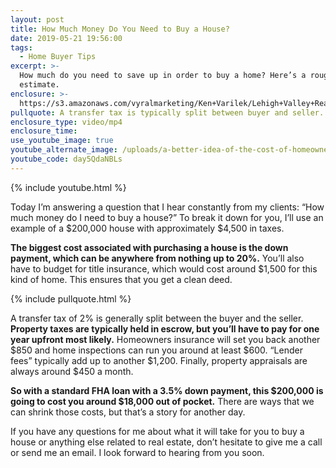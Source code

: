 ```yaml
---
layout: post
title: How Much Money Do You Need to Buy a House?
date: 2019-05-21 19:56:00
tags:
  - Home Buyer Tips
excerpt: >-
  How much do you need to save up in order to buy a home? Here’s a rough
  estimate.
enclosure: >-
  https://s3.amazonaws.com/vyralmarketing/Ken+Varilek/Lehigh+Valley+Real+Estate-+How+Much+Money+Do+You+Need+to+Buy+a+House_.mp4
pullquote: A transfer tax is typically split between buyer and seller.
enclosure_type: video/mp4
enclosure_time:
use_youtube_image: true
youtube_alternate_image: /uploads/a-better-idea-of-the-cost-of-homeownership-yt.jpg
youtube_code: day5QdaNBLs
---
```


{% include youtube.html %}

Today I’m answering a question that I hear constantly from my clients: “How much money do I need to buy a house?” To break it down for you, I’ll use an example of a $200,000 house with approximately $4,500 in taxes.&nbsp;

**The biggest cost associated with purchasing a house is the down payment, which can be anywhere from nothing up to 20%.** You’ll also have to budget for title insurance, which would cost around $1,500 for this kind of home. This ensures that you get a clean deed.

{% include pullquote.html %}

A transfer tax of 2% is generally split between the buyer and the seller. **Property taxes are typically held in escrow, but you’ll have to pay for one year upfront most likely.** Homeowners insurance will set you back another $850 and home inspections can run you around at least $600. “Lender fees” typically add up to another $1,200. Finally, property appraisals are always around $450 a month. &nbsp;

**So with a standard FHA loan with a 3.5% down payment, this $200,000 is going to cost you around $18,000 out of pocket.** There are ways that we can shrink those costs, but that’s a story for another day.&nbsp;

If you have any questions for me about what it will take for you to buy a house or anything else related to real estate, don’t hesitate to give me a call or send me an email. I look forward to hearing from you soon.